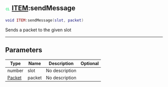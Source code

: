## ![client](../../.gitbook/assets/client.png) [ITEM](item):sendMessage

```lua
void ITEM:sendMessage(slot, packet)
```

Sends a packet to the given slot

------
## Parameters

| Type   | Name | Description | Optional |
| ------ | ---- | ----------- | -------: |
| number | slot | No description |  |
| [Packet](packet) | packet | No description |  |

